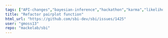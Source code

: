 ```yaml
---
tags: ["API-changes","bayesian-inference","hackathon","karma","likelihood-free-inference","machine-learning","parameter-estimation","pytorch","simulation-based-inference"]
title: "Refactor pairplot function"
html_url: "https://github.com/sbi-dev/sbi/issues/1425"
user: "gmoss13"
repo: "mackelab/sbi"
---
```


